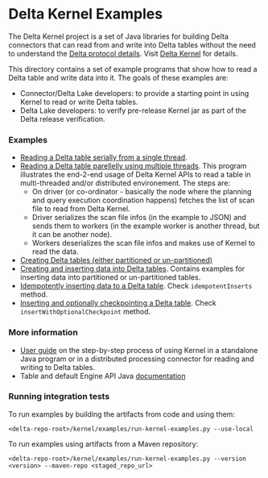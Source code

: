 # Delta Kernel Examples

The Delta Kernel project is a set of Java libraries for building Delta connectors that can read from and write into Delta tables without the need to understand the [Delta protocol details](https://github.com/delta-io/delta/blob/master/PROTOCOL.md). Visit [Delta Kernel](../README.md) for details.

This directory contains a set of example programs that show how to read a Delta table and write data into it. The goals of these examples are:
* Connector/Delta Lake developers: to provide a starting point in using Kernel to read or write Delta tables.
* Delta Lake developers: to verify pre-release Kernel jar as part of the Delta release verification.

### Examples
* [Reading a Delta table serially from a single thread](https://github.com/delta-io/delta/blob/master/kernel/examples/kernel-examples/src/main/java/io/delta/kernel/examples/SingleThreadedTableReader.java).
* [Reading a Delta table parellelly using multiple threads](https://github.com/delta-io/delta/blob/master/kernel/examples/kernel-examples/src/main/java/io/delta/kernel/examples/MultiThreadedTableReader.java). This program illustrates the end-2-end usage of Delta Kernel APIs to read a table in multi-threaded and/or distributed environement. The steps are:
  * On driver (or co-ordinator - basically the node where the planning and query execution coordination happens) fetches the list of scan file to read from Delta Kernel.
  * Driver serializes the scan file infos (in the example to JSON) and sends them to workers (in the example worker is another thread, but it can be another node).
  * Workers deserializes the scan file infos and makes use of Kernel to read the data.
* [Creating Delta tables (either partitioned or un-partitioned)](https://github.com/delta-io/delta/blob/master/kernel/examples/kernel-examples/src/main/java/io/delta/kernel/examples/CreateTable.java)
* [Creating and inserting data into Delta tables](https://github.com/delta-io/delta/blob/master/kernel/examples/kernel-examples/src/main/java/io/delta/kernel/examples/CreateTableAndInsertData.java). Contains examples for inserting data into partitioned or un-partitioned tables.
* [Idempotently inserting data to a Delta table](https://github.com/delta-io/delta/blob/master/kernel/examples/kernel-examples/src/main/java/io/delta/kernel/examples/CreateTableAndInsertData.java). Check `idempotentInserts` method.
* [Inserting and optionally checkpointing a Delta table](https://github.com/delta-io/delta/blob/master/kernel/examples/kernel-examples/src/main/java/io/delta/kernel/examples/CreateTableAndInsertData.java). Check `insertWithOptionalCheckpoint` method.

### More information
- [User guide](https://github.com/delta-io/delta/blob/master/kernel/USER_GUIDE.md) on the step-by-step process of using Kernel in a standalone Java program or in a distributed processing connector for reading and writing to Delta tables.
- Table and default Engine API Java [documentation](https://docs.delta.io/latest/api/java/kernel/index.html)


### Running integration tests
To run examples by building the artifacts from code and using them:

```
<delta-repo-root>/kernel/examples/run-kernel-examples.py --use-local
```

To run examples using artifacts from a Maven repository:
```
<delta-repo-root>/kernel/examples/run-kernel-examples.py --version <version> --maven-repo <staged_repo_url>
```

